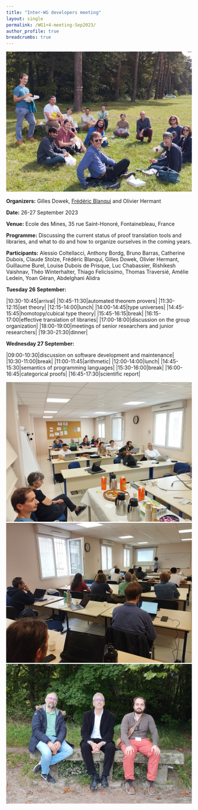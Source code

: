 ```yaml
---
title: "Inter-WG developers meeting"
layout: single
permalink: /WG1+4-meeting-Sep2023/
author_profile: true
breadcrumbs: true
---
```


<img src="/_pages/WG1/Sep2023/IMG_20230927_130736.jpg"/>

**Organizers:** Gilles Dowek, [Frédéric Blanqui](https://blanqui.gitlabpages.inria.fr/) and Olivier Hermant

**Date:** 26-27 September 2023

**Venue:** Ecole des Mines, 35 rue Saint-Honoré, Fontainebleau, France

**Programme:** Discussing the current status of proof translation tools and libraries, and what to do and how to organize ourselves in the coming years.

**Participants:** Alessio Coltellacci, Anthony Bordg, 	Bruno Barras, Catherine Dubois, Claude Stolze, Frédéric Blanqui, Gilles Dowek, Olivier Hermant, Guillaume Burel, Louise Dubois de Prisque, Luc Chabassier, 	Rishikesh Vaishnav, Théo Winterhalter, Thiago Felicissimo, Thomas Traversié, Amélie Ledein, Yoan Géran, Abdelghani Alidra

**Tuesday 26 September:**

|10:30-10:45|arrival|
|10:45-11:30|automated theorem provers|
|11:30-12:15|set theory|
|12:15-14:00|lunch|
|14:00-14:45|type universes|
|14:45-15:45|homotopy/cubical type theory|
|15:45-16:15|break|
|16:15-17:00|effective translation of libraries|
|17:00-18:00|discussion on the group organization|
|18:00-19:00|meetings of senior researchers and junior researchers|
|19:30-21:30|dinner|

**Wednesday 27 September:**

|09:00-10:30|discussion on software development and maintenance|
|10:30-11:00|break|
|11:00-11:45|arithmetic|
|12:00-14:00|lunch|
|14:45-15:30|semantics of programming languages|
|15:30-16:00|break|
|16:00-16:45|categorical proofs|
|16:45-17:30|scientific report|

<img src="/_pages/WG1/Sep2023/IMG_20230927_151848.jpg"/>
<img src="/_pages/WG1/Sep2023/IMG_20230927_151732.jpg"/>
<img src="/_pages/WG1/Sep2023/IMG_20230927_132755.jpg"/>
